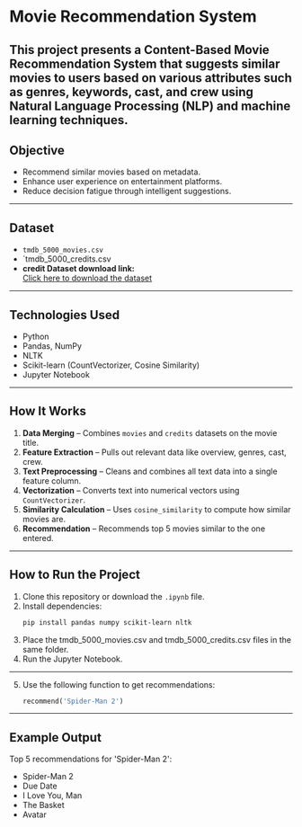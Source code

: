 # Movie Recommendation System
This project presents a Content-Based Movie Recommendation System that suggests similar movies to users based on various attributes such as genres, keywords, cast, and crew using Natural Language Processing (NLP) and machine learning techniques.
---
##  Objective
- Recommend similar movies based on metadata.
- Enhance user experience on entertainment platforms.
- Reduce decision fatigue through intelligent suggestions.

---
##  Dataset

- `tmdb_5000_movies.csv`
- `tmdb_5000_credits.csv
-  **credit Dataset download link:**  
[Click here to download the dataset](https://drive.google.com/file/d/1XEqI27WZq1TjNhE3J4ufL3Z1KVY8zB0t/view?usp=drive_link)


  ---
  ##  Technologies Used
  - Python
- Pandas, NumPy
- NLTK
- Scikit-learn (CountVectorizer, Cosine Similarity)
- Jupyter Notebook

---
##  How It Works
1. **Data Merging** – Combines `movies` and `credits` datasets on the movie title.
2. **Feature Extraction** – Pulls out relevant data like overview, genres, cast, crew.
3. **Text Preprocessing** – Cleans and combines all text data into a single feature column.
4. **Vectorization** – Converts text into numerical vectors using `CountVectorizer`.
5. **Similarity Calculation** – Uses `cosine_similarity` to compute how similar movies are.
6. **Recommendation** – Recommends top 5 movies similar to the one entered.

---
##  How to Run the Project

1. Clone this repository or download the `.ipynb` file.
2. Install dependencies:
   ```bash
   pip install pandas numpy scikit-learn nltk

3. Place the tmdb_5000_movies.csv and tmdb_5000_credits.csv files in the same folder.
4. Run the Jupyter Notebook.

---

5. Use the following function to get recommendations:
   ```python
   recommend('Spider-Man 2')

---
## Example Output
 Top 5 recommendations for 'Spider-Man 2':
- Spider-Man 2
- Due Date
- I Love You, Man
- The Basket
- Avatar

